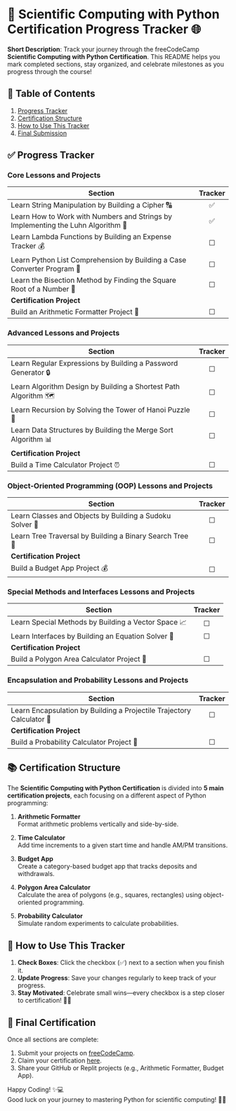 # 🚀 Scientific Computing with Python Certification Progress Tracker 🌐

**Short Description**: Track your journey through the freeCodeCamp **Scientific Computing with Python Certification**. This README helps you mark completed sections, stay organized, and celebrate milestones as you progress through the course!



## 📑 Table of Contents

1. [Progress Tracker](#-progress-tracker)
2. [Certification Structure](#-certification-structure)
3. [How to Use This Tracker](#-how-to-use-this-tracker)
4. [Final Submission](#-final-certification)



## ✅ Progress Tracker

### Core Lessons and Projects
| Section | Tracker |
|---------|:---------:|
| Learn String Manipulation by Building a Cipher 🔠 | ✅ |
| Learn How to Work with Numbers and Strings by Implementing the Luhn Algorithm 🧮 | ✅ |
| Learn Lambda Functions by Building an Expense Tracker 💰 | ☐ |
| Learn Python List Comprehension by Building a Case Converter Program 📝 | ☐ |
| Learn the Bisection Method by Finding the Square Root of a Number 🧮 | ☐ |
| **Certification Project** | |
| Build an Arithmetic Formatter Project 🧮 | ☐ |

### Advanced Lessons and Projects
| Section | Tracker |
|---------|:---------:|
| Learn Regular Expressions by Building a Password Generator 🔒 | ☐ |
| Learn Algorithm Design by Building a Shortest Path Algorithm 🗺️ | ☐ |
| Learn Recursion by Solving the Tower of Hanoi Puzzle 🎲 | ☐ |
| Learn Data Structures by Building the Merge Sort Algorithm 📊 | ☐ |
| **Certification Project** | |
| Build a Time Calculator Project ⏰ | ☐ |

### Object-Oriented Programming (OOP) Lessons and Projects
| Section | Tracker |
|---------|:---------:|
| Learn Classes and Objects by Building a Sudoku Solver 🎯 | ☐ |
| Learn Tree Traversal by Building a Binary Search Tree 🌳 | ☐ |
| **Certification Project** | |
| Build a Budget App Project 💰 | ☐ |

### Special Methods and Interfaces Lessons and Projects
| Section | Tracker |
|---------|:---------:|
| Learn Special Methods by Building a Vector Space 📈 | ☐ |
| Learn Interfaces by Building an Equation Solver 🧮 | ☐ |
| **Certification Project** | |
| Build a Polygon Area Calculator Project 📐 | ☐ |

### Encapsulation and Probability Lessons and Projects
| Section | Tracker |
|---------|:---------:|
| Learn Encapsulation by Building a Projectile Trajectory Calculator 🚀 | ☐ |
| **Certification Project** | |
| Build a Probability Calculator Project 🎲 | ☐ |



## 📚 Certification Structure

The **Scientific Computing with Python Certification** is divided into **5 main certification projects**, each focusing on a different aspect of Python programming:

1. **Arithmetic Formatter**  
   Format arithmetic problems vertically and side-by-side.

2. **Time Calculator**  
   Add time increments to a given start time and handle AM/PM transitions.

3. **Budget App**  
   Create a category-based budget app that tracks deposits and withdrawals.

4. **Polygon Area Calculator**  
   Calculate the area of polygons (e.g., squares, rectangles) using object-oriented programming.

5. **Probability Calculator**  
   Simulate random experiments to calculate probabilities.



## 📝 How to Use This Tracker

1. **Check Boxes**: Click the checkbox (✅) next to a section when you finish it.
2. **Update Progress**: Save your changes regularly to keep track of your progress.
3. **Stay Motivated**: Celebrate small wins—every checkbox is a step closer to certification! 🎉✨



## 🎉 Final Certification

Once all sections are complete:

1. Submit your projects on [freeCodeCamp](https://www.freecodecamp.org/learn/scientific-computing-with-python/).
2. Claim your certification [here](https://www.freecodecamp.org/certification/).
3. Share your GitHub or Replit projects (e.g., Arithmetic Formatter, Budget App).



Happy Coding! ✨💻  
Good luck on your journey to mastering Python for scientific computing! 🚀🌟